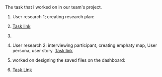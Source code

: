 The task that i worked on in our team's project.
1. User research 1; creating research plan:
2. [Task link](https://docs.google.com/document/d/1Z0SAxt5OWZlJORmobp63Zi0nax0HcjwyYljp3Ala60g/edit?usp=drivesdk)
3. 
4. User research 2: interviewing participant, creating emphaty map, User persona, user story.
[Task link](https://www.figma.com/file/JiJZTqbYAI3J5FAa8coohr/chunk-file-49-emphathy-map?node-id=0%3A1) 

3. worked on designing the saved files on the dashboard:
4.  [Task Link](https://www.figma.com/file/yEaA3KGEgJwKdTvJJLaVKg/Proj-team-49-work-board?node-id=31%3A4781)
